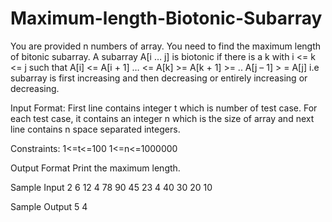 # Maximum-length-Biotonic-Subarray

You are provided n numbers of array. You need to find the maximum length of bitonic subarray. A subarray A[i … j] is biotonic if there is a k with i <= k <= j such that A[i] <= A[i + 1] … <= A[k] >= A[k + 1] >= .. A[j – 1] > = A[j] i.e subarray is first increasing and then decreasing or entirely increasing or decreasing.

Input Format:
First line contains integer t which is number of test case. For each test case, it contains an integer n which is the size of array and next line contains n space separated integers.

Constraints:
1<=t<=100 1<=n<=1000000

Output Format
Print the maximum length.

Sample Input
2
6
12 4 78 90 45 23
4
40 30 20 10

Sample Output
5
4

